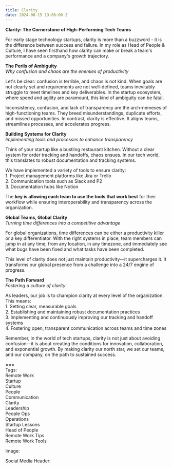 ```yaml
---
title: Clarity
date: 2024-08-15 13:06:00 Z
---
```


**Clarity: The Cornerstone of High-Performing Tech Teams**

For early stage technology startups, clarity is more than a buzzword \- it is the difference between success and failure. In my role as Head of People & Culture, I have seen firsthand how clarity can make or break a team's performance and a company's growth trajectory.

**The Perils of Ambiguity**  
*Why confusion and chaos are the enemies of productivity*

Let's be clear: confusion is terrible, and chaos is not kind. When goals are not clearly set and requirements are not well-defined, teams inevitably struggle to meet timelines and key deliverables. In the startup ecosystem, where speed and agility are paramount, this kind of ambiguity can be fatal.

Inconsistency, confusion, and lack of transparency are the arch-nemeses of high-functioning teams. They breed misunderstandings, duplicate efforts, and missed opportunities. In contrast, clarity is effective. It aligns teams, streamlines processes, and accelerates progress.

**Building Systems for Clarity**  
*Implementing tools and processes to enhance transparency*

Think of your startup like a bustling restaurant kitchen. Without a clear system for order tracking and handoffs, chaos ensues. In our tech world, this translates to robust documentation and tracking systems.

We have implemented a variety of tools to ensure clarity:  
1\. Project management platforms like Jira or Trello  
2\. Communication tools such as Slack and P2  
3\. Documentation hubs like Notion

The **key is allowing each team to use the tools that work best** for their workflow while ensuring interoperability and transparency across the organization.

**Global Teams, Global Clarity**  
*Turning time differences into a competitive advantage*

For global organizations, time differences can be either a productivity killer or a key differentiator. With the right systems in place, team members can jump in at any time, from any location, in any timezone, and immediately see what bugs have been fixed and what tasks have been completed.

This level of clarity does not just maintain productivity—it supercharges it. It transforms our global presence from a challenge into a 24/7 engine of progress.

**The Path Forward**  
*Fostering a culture of clarity*

As leaders, our job is to champion clarity at every level of the organization. This means:  
1\. Setting clear, measurable goals  
2\. Establishing and maintaining robust documentation practices  
3\. Implementing and continuously improving our tracking and handoff systems  
4\. Fostering open, transparent communication across teams and time zones

Remember, in the world of tech startups, clarity is not just about avoiding confusion—it is about creating the conditions for innovation, collaboration, and exponential growth. By making clarity our north star, we set our teams, and our company, on the path to sustained success.

\===  
Tags:  
Remote Work  
Startup  
Culture  
People  
Communication  
Clarity  
Leadership  
People Ops  
Operations  
Startup Lessons  
Head of People  
Remote Work Tips  
Remote Work Tools

Image:

Social Media Header:  